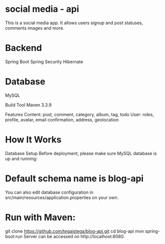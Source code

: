 # social media - api
This is a social media app. It allows users signup and post statuses, comments images and more.

# Backend
Spring Boot
Spring Security
Hibernate

# Database
MySQL

Build Tool
Maven 3.3.9

Features
Content: post, comment, category, album, tag, todo
User: roles, profile, avatar, email confirmation, address, geolocation

# How It Works
Database Setup
Before deployment, please make sure MySQL database is up and running:

# Default schema name is blog-api
You can also edit database configuration in src/main/resources/application.properties on your own.

# Run with Maven:
git clone https://github.com/tegaistega/blog-api.git
cd blog-api
mvn spring-boot:run
Server can be accessed on http://localhost:8080.
